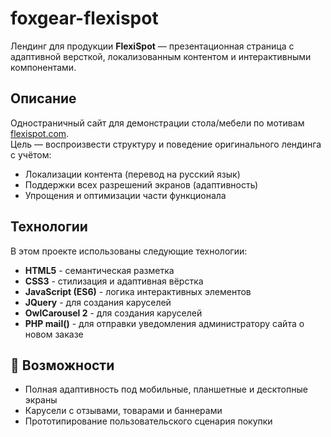 # foxgear-flexispot

Лендинг для продукции **FlexiSpot** — презентационная страница с адаптивной версткой, локализованным контентом и интерактивными компонентами.

## Описание

Одностраничный сайт для демонстрации стола/мебели по мотивам [flexispot.com](https://www.flexispot.com/).  
Цель — воспроизвести структуру и поведение оригинального лендинга с учётом:

- Локализации контента (перевод на русский язык)
- Поддержки всех разрешений экранов (адаптивность)
- Упрощения и оптимизации части функционала

## Технологии

В этом проекте использованы следующие технологии:

- **HTML5** - семантическая разметка
- **CSS3** - стилизация и адаптивная вёрстка
- **JavaScript (ES6)** - логика интерактивных элементов
- **JQuery** - для создания каруселей
- **OwlCarousel 2** - для создания каруселей
- **PHP mail()** - для отправки уведомления администратору сайта о новом заказе 

## 🔧 Возможности

- Полная адаптивность под мобильные, планшетные и десктопные экраны
- Карусели с отзывами, товарами и баннерами
- Прототипирование пользовательского сценария покупки